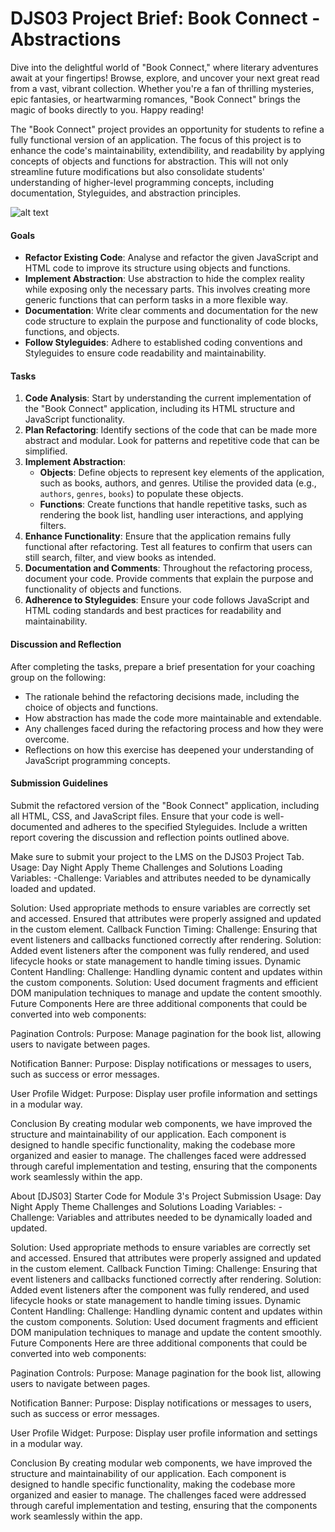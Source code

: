 # DJS03 Project Brief: Book Connect - Abstractions

Dive into the delightful world of "Book Connect," where literary adventures await at your fingertips! Browse, explore, and uncover your next great read from a vast, vibrant collection. Whether you're a fan of thrilling mysteries, epic fantasies, or heartwarming romances, "Book Connect" brings the magic of books directly to you. Happy reading! 

The "Book Connect" project provides an opportunity for students to refine a fully functional version of an application. The focus of this project is to enhance the code's maintainability, extendibility, and readability by applying concepts of objects and functions for abstraction. This will not only streamline future modifications but also consolidate students' understanding of higher-level programming concepts, including documentation, Styleguides, and abstraction principles.

![alt text](image.png)

#### Goals

- **Refactor Existing Code**: Analyse and refactor the given JavaScript and HTML code to improve its structure using objects and functions.
- **Implement Abstraction**: Use abstraction to hide the complex reality while exposing only the necessary parts. This involves creating more generic functions that can perform tasks in a more flexible way.
- **Documentation**: Write clear comments and documentation for the new code structure to explain the purpose and functionality of code blocks, functions, and objects.
- **Follow Styleguides**: Adhere to established coding conventions and Styleguides to ensure code readability and maintainability.

#### Tasks

1. **Code Analysis**: Start by understanding the current implementation of the "Book Connect" application, including its HTML structure and JavaScript functionality.
2. **Plan Refactoring**: Identify sections of the code that can be made more abstract and modular. Look for patterns and repetitive code that can be simplified.
3. **Implement Abstraction**:
   - **Objects**: Define objects to represent key elements of the application, such as books, authors, and genres. Utilise the provided data (e.g., `authors`, `genres`, `books`) to populate these objects.
   - **Functions**: Create functions that handle repetitive tasks, such as rendering the book list, handling user interactions, and applying filters.
4. **Enhance Functionality**: Ensure that the application remains fully functional after refactoring. Test all features to confirm that users can still search, filter, and view books as intended.
5. **Documentation and Comments**: Throughout the refactoring process, document your code. Provide comments that explain the purpose and functionality of objects and functions.
6. **Adherence to Styleguides**: Ensure your code follows JavaScript and HTML coding standards and best practices for readability and maintainability.

#### Discussion and Reflection

After completing the tasks, prepare a brief presentation for your coaching group on the following:
- The rationale behind the refactoring decisions made, including the choice of objects and functions.
- How abstraction has made the code more maintainable and extendable.
- Any challenges faced during the refactoring process and how they were overcome.
- Reflections on how this exercise has deepened your understanding of JavaScript programming concepts.

#### Submission Guidelines

Submit the refactored version of the "Book Connect" application, including all HTML, CSS, and JavaScript files. Ensure that your code is well-documented and adheres to the specified Styleguides. Include a written report covering the discussion and reflection points outlined above.

Make sure to submit your project to the LMS on the DJS03 Project Tab.
Usage:
Day Night Apply Theme
Challenges and Solutions
Loading Variables:
-Challenge: Variables and attributes needed to be dynamically loaded and updated.

Solution: Used appropriate methods to ensure variables are correctly set and accessed. Ensured that attributes were properly assigned and updated in the custom element.
Callback Function Timing:
Challenge: Ensuring that event listeners and callbacks functioned correctly after rendering.
Solution: Added event listeners after the component was fully rendered, and used lifecycle hooks or state management to handle timing issues.
Dynamic Content Handling:
Challenge: Handling dynamic content and updates within the custom components.
Solution: Used document fragments and efficient DOM manipulation techniques to manage and update the content smoothly.
Future Components
Here are three additional components that could be converted into web components:

Pagination Controls:
Purpose: Manage pagination for the book list, allowing users to navigate between pages.

Notification Banner:
Purpose: Display notifications or messages to users, such as success or error messages.

User Profile Widget:
Purpose: Display user profile information and settings in a modular way.

Conclusion
By creating modular web components, we have improved the structure and maintainability of our application. Each component is designed to handle specific functionality, making the codebase more organized and easier to manage. The challenges faced were addressed through careful implementation and testing, ensuring that the components work seamlessly within the app.

About
[DJS03] Starter Code for Module 3's Project Submission
Usage:
Day Night Apply Theme
Challenges and Solutions
Loading Variables:
-Challenge: Variables and attributes needed to be dynamically loaded and updated.

Solution: Used appropriate methods to ensure variables are correctly set and accessed. Ensured that attributes were properly assigned and updated in the custom element.
Callback Function Timing:
Challenge: Ensuring that event listeners and callbacks functioned correctly after rendering.
Solution: Added event listeners after the component was fully rendered, and used lifecycle hooks or state management to handle timing issues.
Dynamic Content Handling:
Challenge: Handling dynamic content and updates within the custom components.
Solution: Used document fragments and efficient DOM manipulation techniques to manage and update the content smoothly.
Future Components
Here are three additional components that could be converted into web components:

Pagination Controls:
Purpose: Manage pagination for the book list, allowing users to navigate between pages.

Notification Banner:
Purpose: Display notifications or messages to users, such as success or error messages.

User Profile Widget:
Purpose: Display user profile information and settings in a modular way.

Conclusion
By creating modular web components, we have improved the structure and maintainability of our application. Each component is designed to handle specific functionality, making the codebase more organized and easier to manage. The challenges faced were addressed through careful implementation and testing, ensuring that the components work seamlessly within the app.